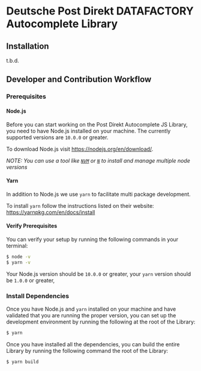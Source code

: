 # Deutsche Post Direkt DATAFACTORY Autocomplete Library

## Installation

t.b.d.

## Developer and Contribution Workflow

### Prerequisites

#### Node.js

Before you can start working on the Post Direkt Autocomplete JS Library, you need to have Node.js
installed on your machine. The currently supported versions are `10.0.0` or greater.

To download Node.js visit https://nodejs.org/en/download/.

_NOTE: You can use a tool like [`NVM`](https://github.com/creationix/nvm)
or [`N`](https://github.com/tj/n) to install and manage multiple node versions_

#### Yarn

In addition to Node.js we use `yarn` to facilitate multi package development.

To install `yarn` follow the instructions listed on their website:
https://yarnpkg.com/en/docs/install

#### Verify Prerequisites

You can verify your setup by running the following commands in your terminal:

```bash
$ node -v
$ yarn -v
```

Your Node.js version should be `10.0.0` or greater, your `yarn` version should
be `1.0.0` or greater,

### Install Dependencies

Once you have Node.js and `yarn` installed on your machine and have validated
that you are running the proper version, you can set up the development environment
by running the following at the root of the Library:

```bash
$ yarn
```

Once you have installed all the dependencies, you can build the entire Library by running the following command the root of the Library:

```bash
$ yarn build
```
